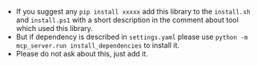 - If you suggest any `pip install xxxxx` add this library to the `install.sh` and `install.ps1` with a short description in the comment about tool which used this library.
- But if dependency is described in `settings.yaml` please use `python -m mcp_server.run install_dependencies` to install it.
- Please do not ask about this, just add it.
